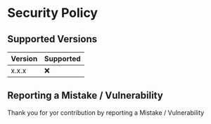 # Security Policy

## Supported Versions

| Version | Supported          |
| ------- | ------------------ |
| x.x.x   | :x:                |

## Reporting a Mistake / Vulnerability

Thank you for yor contribution by reporting a Mistake / Vulnerability
